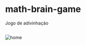 # math-brain-game
Jogo de adivinhação 


## 

![home](https://user-images.githubusercontent.com/99972177/161306690-77024a32-8a2d-49b5-872e-0aa6f202bb46.png)
